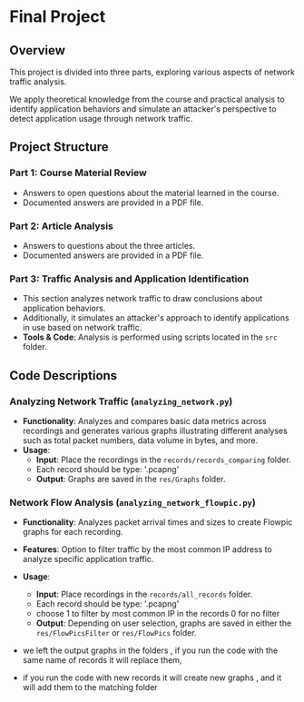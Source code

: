 # Final Project 

## Overview
This project is divided into three parts, exploring various aspects of network traffic analysis. 

We apply theoretical knowledge from the course and practical analysis to identify application behaviors and simulate an attacker's perspective to detect application usage through network traffic.

## Project Structure

### Part 1: Course Material Review
- Answers to open questions about the material learned in the course.
- Documented answers are provided in a PDF file.

### Part 2: Article Analysis
- Answers to questions about the three articles.
- Documented answers are provided in a PDF file.

### Part 3: Traffic Analysis and Application Identification
- This section analyzes network traffic to draw conclusions about application behaviors. 
- Additionally, it simulates an attacker's approach to identify applications in use based on network traffic.
- **Tools & Code**: Analysis is performed using scripts located in the `src` folder.

## Code Descriptions

### Analyzing Network Traffic (`analyzing_network.py`)
- **Functionality**: Analyzes and compares basic data metrics across recordings and generates various graphs illustrating different analyses such as total packet numbers, data volume in bytes, and more.
- **Usage**:
  - **Input**: Place the recordings in the `records/records_comparing` folder.
  - Each record should be type: '.pcapng'
  - **Output**: Graphs are saved in the `res/Graphs` folder.

### Network Flow Analysis (`analyzing_network_flowpic.py`)
- **Functionality**: Analyzes packet arrival times and sizes to create Flowpic graphs for each recording.
- **Features**: Option to filter traffic by the most common IP address to analyze specific application traffic.
- **Usage**:
  - **Input**: Place recordings in the `records/all_records` folder.
  -  Each record should be type: '.pcapng'
  - choose 1 to filter by most common IP in the records 0 for no filter
  - **Output**: Depending on user selection, graphs are saved in either the `res/FlowPicsFilter` or `res/FlowPics` folder.


- we left the output graphs in the folders , if you run the code with the same name of records it will replace them,
- if you run the code with new records it will create new graphs , and it will add them to the matching folder